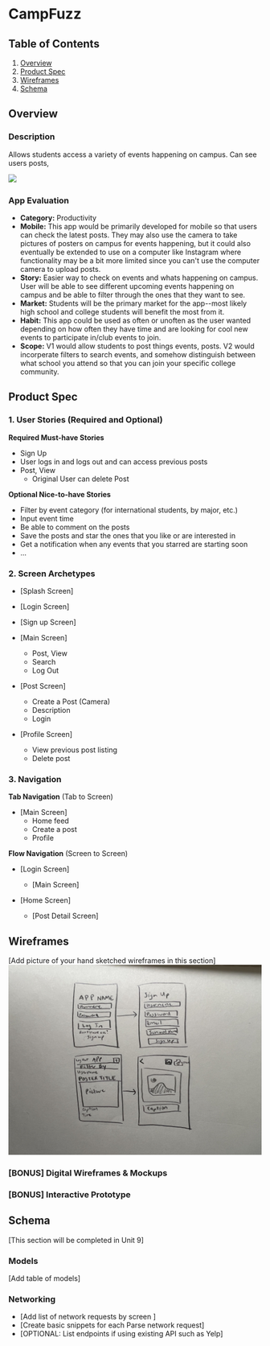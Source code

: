 # CampFuzz
## Table of Contents
1. [Overview](#Overview)
1. [Product Spec](#Product-Spec)
1. [Wireframes](#Wireframes)
2. [Schema](#Schema)

## Overview
### Description
Allows students access a variety of events happening on campus. Can see users posts, 

<img src="campfuzzgif.gif" width=600>

### App Evaluation
- **Category:** Productivity
- **Mobile:** This app would be primarily developed for mobile so that users can check the latest posts. They may also use the camera to take pictures of posters on campus for events happening, but it could also eventually be extended to use on a computer like Instagram where functionality may be a bit more limited since you can't use the computer camera to upload posts.
- **Story:** Easier way to check on events and whats happening on campus. User will be able to see different upcoming events happening on campus and be able to filter through the ones that they want to see.
- **Market:** Students will be the primary market for the app--most likely high school and college students will benefit the most from it.
- **Habit:** This app could be used as often or unoften as the user wanted depending on how often they have time and are looking for cool new events to participate in/club events to join.
- **Scope:** V1 would allow students to post things events, posts. V2 would incorperate filters to search events, and somehow distinguish between what school you attend so that you can join your specific college community.


## Product Spec

### 1. User Stories (Required and Optional)

**Required Must-have Stories**

* Sign Up
* User logs in and logs out and can access previous posts
* Post, View
  * Original User can delete Post

**Optional Nice-to-have Stories**

* Filter by event category (for international students, by major, etc.)
* Input event time
* Be able to comment on the posts
* Save the posts and star the ones that you like or are interested in
* Get a notification when any events that you starred are starting soon
* ...

### 2. Screen Archetypes


* [Splash Screen]

* [Login Screen]

* [Sign up Screen]

* [Main Screen]
   * Post, View
   * Search
   * Log Out

* [Post Screen]
   * Create a Post (Camera) 
   * Description
   * Login

* [Profile Screen]
  * View previous post listing
  * Delete post

### 3. Navigation

**Tab Navigation** (Tab to Screen)

* [Main Screen]
   * Home feed
   * Create a post
   * Profile

**Flow Navigation** (Screen to Screen)

* [Login Screen]
   * [Main Screen]

* [Home Screen]
   * [Post Detail Screen]


## Wireframes
[Add picture of your hand sketched wireframes in this section]
<img src="campfuzzwireframe.jpg" width=600>

### [BONUS] Digital Wireframes & Mockups

### [BONUS] Interactive Prototype

## Schema 
[This section will be completed in Unit 9]
### Models
[Add table of models]
### Networking
- [Add list of network requests by screen ]
- [Create basic snippets for each Parse network request]
- [OPTIONAL: List endpoints if using existing API such as Yelp]

